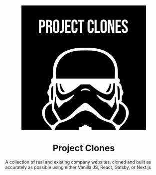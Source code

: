 <p align="center">
  <a href="">
    <img alt="Project-Clones logo" src="./svg/main-logo.svg" />
  </a>
</p>
<h1 align="center">
  Project Clones
</h1>

A collection of real and existing company websites, cloned and built as accurately as possible using either Vanilla JS, React, Gatsby, or Next.js